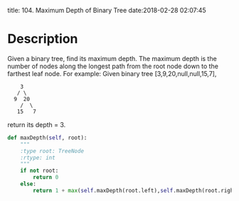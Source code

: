 title: 104. Maximum Depth of Binary Tree
date:2018-02-28 02:07:45


# Description
Given a binary tree, find its maximum depth.
The maximum depth is the number of nodes along the longest path from the root node down to the farthest leaf node.
For example:
Given binary tree [3,9,20,null,null,15,7],
```
    3
   / \
  9  20
    /  \
   15   7
```
return its depth = 3.


```python
def maxDepth(self, root):
    """
    :type root: TreeNode
    :rtype: int
    """
    if not root:
        return 0
    else:
        return 1 + max(self.maxDepth(root.left),self.maxDepth(root.right))
```